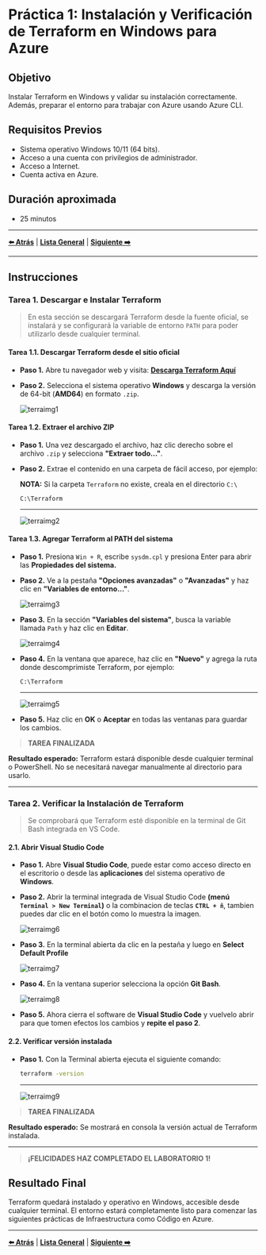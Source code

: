 # Práctica 1: Instalación y Verificación de Terraform en Windows para Azure

## Objetivo

Instalar Terraform en Windows y validar su instalación correctamente. Además, preparar el entorno para trabajar con Azure usando Azure CLI.

## Requisitos Previos

- Sistema operativo Windows 10/11 (64 bits).
- Acceso a una cuenta con privilegios de administrador.
- Acceso a Internet.
- Cuenta activa en Azure.

## Duración aproximada

- 25 minutos

---

**[⬅️ Atrás](https://netec-mx.github.io/TRFRM-AZ/Capítulo8/lab9.html)** | **[Lista General](https://netec-mx.github.io/TRFRM-AZ/)** | **[Siguiente ➡️](https://netec-mx.github.io/TRFRM-AZ/Capítulo3/lab2.html)**

---

## Instrucciones

### Tarea 1. Descargar e Instalar Terraform

> En esta sección se descargará Terraform desde la fuente oficial, se instalará y se configurará la variable de entorno `PATH` para poder utilizarlo desde cualquier terminal.

#### Tarea 1.1. Descargar Terraform desde el sitio oficial

- **Paso 1.** Abre tu navegador web y visita: [**Descarga Terraform Aquí**](https://developer.hashicorp.com/terraform/install#windows)

- **Paso 2.** Selecciona el sistema operativo **Windows** y descarga la versión de 64-bit (**AMD64**) en formato `.zip`.

   ![terraimg1](../images/lab1/img1.png)

#### Tarea 1.2. Extraer el archivo ZIP

- **Paso 1.** Una vez descargado el archivo, haz clic derecho sobre el archivo `.zip` y selecciona **"Extraer todo..."**.

- **Paso 2.** Extrae el contenido en una carpeta de fácil acceso, por ejemplo:  

   **NOTA:** Si la carpeta `Terraform` no existe, creala en el directorio `C:\`

   ```
   C:\Terraform
   ```
   
   ---

   ![terraimg2](../images/lab1/img2.png)

#### Tarea 1.3. Agregar Terraform al PATH del sistema

- **Paso 1.** Presiona `Win + R`, escribe `sysdm.cpl` y presiona Enter para abrir las **Propiedades del sistema.**

- **Paso 2.** Ve a la pestaña **"Opciones avanzadas"** o **"Avanzadas"** y haz clic en **"Variables de entorno..."**.

   ![terraimg3](../images/lab1/img3.png)

- **Paso 3.** En la sección **"Variables del sistema"**, busca la variable llamada `Path` y haz clic en **Editar**.

   ![terraimg4](../images/lab1/img4.png)

- **Paso 4.** En la ventana que aparece, haz clic en **"Nuevo"** y agrega la ruta donde descomprimiste Terraform, por ejemplo:

   ```
   C:\Terraform
   ```
   ---
   ![terraimg5](../images/lab1/img5.png)

- **Paso 5.** Haz clic en **OK** o **Aceptar** en todas las ventanas para guardar los cambios.

> **TAREA FINALIZADA**

**Resultado esperado:** Terraform estará disponible desde cualquier terminal o PowerShell. No se necesitará navegar manualmente al directorio para usarlo.

---

### Tarea 2. Verificar la Instalación de Terraform

> Se comprobará que Terraform esté disponible en la terminal de Git Bash integrada en VS Code.

#### 2.1. Abrir Visual Studio Code

- **Paso 1.** Abre **Visual Studio Code**, puede estar como acceso directo en el escritorio o desde las **aplicaciones** del sistema operativo de **Windows**.

- **Paso 2.** Abrir la terminal integrada de Visual Studio Code **(menú `Terminal > New Terminal`)** o la combinacion de teclas **`CTRL + ñ`**, tambien puedes dar clic en el botón como lo muestra la imagen.

   ![terraimg6](../images/lab1/img6.png)

- **Paso 3.** En la terminal abierta da clic en la pestaña y luego en **Select Default Profile**

   ![terraimg7](../images/lab1/img7.png)

- **Paso 4.** En la ventana superior selecciona la opción **Git Bash**.

   ![terraimg8](../images/lab1/img8.png)

- **Paso 5.** Ahora cierra el software de **Visual Studio Code** y vuelvelo abrir para que tomen efectos los cambios y **repite el paso 2**.

#### 2.2. Verificar versión instalada

-  **Paso 1.** Con la Terminal abierta ejecuta el siguiente comando:

   ```bash
   terraform -version
   ```
   ---
   ![terraimg9](../images/lab1/img9.png)

> **TAREA FINALIZADA**   

**Resultado esperado:** Se mostrará en consola la versión actual de Terraform instalada.

---

> **¡FELICIDADES HAZ COMPLETADO EL LABORATORIO 1!**

## Resultado Final

Terraform quedará instalado y operativo en Windows, accesible desde cualquier terminal. El entorno estará completamente listo para comenzar las siguientes prácticas de Infraestructura como Código en Azure.

---

**[⬅️ Atrás](https://netec-mx.github.io/TRFRM-AZ/Capítulo8/lab9.html)** | **[Lista General](https://netec-mx.github.io/TRFRM-AZ/)** | **[Siguiente ➡️](https://netec-mx.github.io/TRFRM-AZ/Capítulo3/lab2.html)**